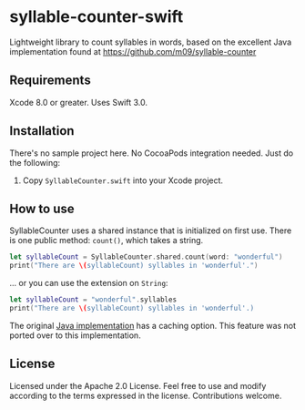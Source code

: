 # syllable-counter-swift
Lightweight library to count syllables in words, based on the excellent Java implementation found at https://github.com/m09/syllable-counter

## Requirements
Xcode 8.0 or greater. Uses Swift 3.0.

## Installation
There's no sample project here. No CocoaPods integration needed. Just do the following:
 1. Copy `SyllableCounter.swift` into your Xcode project.

## How to use
SyllableCounter uses a shared instance that is initialized on first use.
There is one public method: `count()`, which takes a string.

```swift
let syllableCount = SyllableCounter.shared.count(word: "wonderful")
print("There are \(syllableCount) syllables in 'wonderful'.")
```

... or you can use the extension on `String`:

```swift
let syllableCount = "wonderful".syllables
print("There are \(syllableCount) syllables in 'wonderful'.)
```

The original [Java implementation](https://github.com/m09/syllable-counter) has a caching option. This feature was not ported over to this implementation.

## License
Licensed under the Apache 2.0 License. Feel free to use and modify according to the terms expressed in the license. Contributions welcome.
